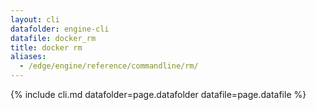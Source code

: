 ```yaml
---
layout: cli
datafolder: engine-cli
datafile: docker_rm
title: docker rm
aliases:
  - /edge/engine/reference/commandline/rm/
---
```

<!--
This page is automatically generated from Docker's source code. If you want to
suggest a change to the text that appears here, open a ticket or pull request
in the source repository on GitHub:

https://github.com/docker/cli
-->
{% include cli.md datafolder=page.datafolder datafile=page.datafile %}
